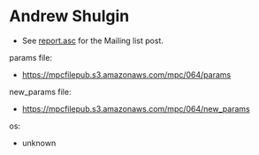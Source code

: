 # Andrew Shulgin
* See [report.asc](./report.asc) for the Mailing list post.

params file:
* https://mpcfilepub.s3.amazonaws.com/mpc/064/params

new_params file:
* https://mpcfilepub.s3.amazonaws.com/mpc/064/new_params

os: 
* unknown
